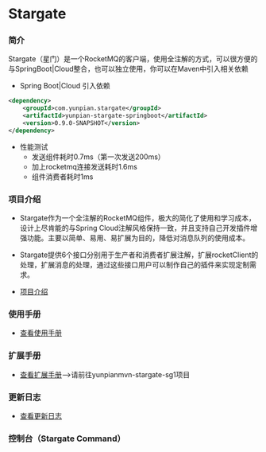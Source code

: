 # Stargate

### 简介

Stargate（星门）是一个RocketMQ的客户端，使用全注解的方式，可以很方便的与SpringBoot|Cloud整合，也可以独立使用，你可以在Maven中引入相关依赖

+ Spring Boot|Cloud 引入依赖

```xml
<dependency>
    <groupId>com.yunpian.stargate</groupId>
    <artifactId>yunpian-stargate-springboot</artifactId>
    <version>0.9.0-SNAPSHOT</version>
</dependency>
```

+ 性能测试
  + 发送组件耗时0.7ms（第一次发送200ms）
  + 加上rocketmq连接发送耗时1.6ms
  + 组件消费者耗时1ms

### 项目介绍

+ Stargate作为一个全注解的RocketMQ组件，极大的简化了使用和学习成本，设计上尽肯能的与Spring Cloud注解风格保持一致，并且支持自己开发插件增强功能。主要以简单、易用、易扩展为目的，降低对消息队列的使用成本。

+ Stargate提供6个接口分别用于生产者和消费者扩展注解，扩展rocketClient的处理，扩展消息的处理，通过这些接口用户可以制作自己的插件来实现定制需求。
+ [项目介绍](./introduction.md)

### 使用手册

+ [查看使用手册](./manual.md)

### 扩展手册

+ [查看扩展手册](./yunpian-stargate-sg1/README.md)-->请前往yunpianmvn-stargate-sg1项目

### 更新日志

+ [查看更新日志](./updateLog.md)

### 控制台（Stargate Command）
